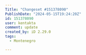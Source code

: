```yaml
---
Title: "Changeset #151378090"
PublishDate: "2024-05-15T19:24:20Z"
id: 151378090
user: kentakta
comment: update
created_by: iD 2.29.0
tags:
  - Montenegro

---
```

